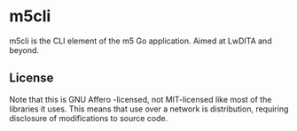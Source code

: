 # m5cli

m5cli is the CLI element of the m5 Go application.
Aimed at LwDITA and beyond. 

## License

Note that this is GNU Affero -licensed, not MIT-licensed like most
of the libraries it uses. This means that use over a network is
distribution, requiring disclosure of modifications to source code.

